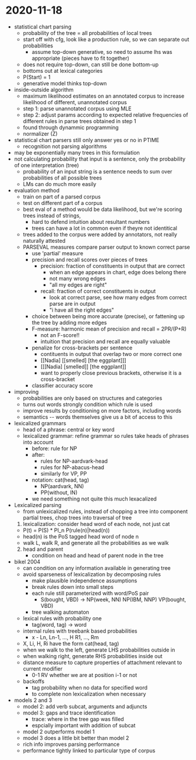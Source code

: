 # 2020-11-18

* statistical chart parsing
  * probability of the tree = all probabilities of local trees
  * start off with cfg, look like a production rule, so we can separate out probabilities
    * assume top-down generative, so need to assume lhs was appropriate (pieces have to fit together)
  * does not require top-down, can still be done bottom-up
  * bottoms out at lexical categories
  * P(Start) = 1
  * generative model thinks top-down
* inside-outside algorithm
  * maximum likelihood estimates on an annotated corpus to increase likelihood of different, unannotated corpus
  * step 1: parse unannotated corpus using MLE
  * step 2: adjust params according to expected relative frequencies of different rules in parse trees obtained in step 1
  * found through dynammic programming
  * normalizer (Z)
* statistical chart parsers still only answer yes or no in PTIME
  * recognition not parsing algorithms
* may be exponentially many trees in this formulation
* not calculating probability that input is a sentence, only the probability of one interpretation (tree)
  * probability of an input string is a sentence needs to sum over probabilities of all possible trees
  * LMs can do much more easily
* evaluation method
  * train on part of a parsed corpus
  * test on different part of a corpus
  * best eval of a method would be data likelihood, but we're scoring trees instead of strings, 
    * hard to defend intuition about resultant numbers
    * trees can have a lot in common even if theyre not identitical
  * trees added to the corpus were added by annotators, not really naturally attested
  * PARSEVAL measures compare parser output to known correct parse
    * use 'partial' measure
    * precision and recall scores over pieces of trees
      * precision: fraction of constituents in output that are correct
        * when an edge appears in chart, edge does belong there
        * not many wrong edges
        * "all my edges are right"
      * recall: fraction of correct constituents in output
        * look at correct parse, see how many edges from correct parse are in output
        * "i have all the right edges"
    * choice between being more accurate (precise), or fattening up the tree by adding more edges
    * F-measure: harmonic mean of precision and recall = 2PR/(P+R)
      * not an F-score!!
      * intuition that precision and recall are equally valuable
    * penalize for cross-brackets per sentence
      * contituents in output that overlap two or more correct one
      * [[Nadia] [[smelled] [the eggplant]]]
      * [[[Nadia] [smelled]] [the eggplant]]
      * want to properly close previous brackets, otherwise it is a cross-bracket
    * classifier accuracy score
* improving
  * probabilities are only based on structures and categories
  * turns out words strongly condition which rule is used
  * improve results by conditioning on more factors, including words
  * semantics -- words themselves give us a bit of access to this
* lexicalized grammars
  * head of a phrase: central or key word
  * lexicalized grammar: refine grammar so rules take heads of phrases into account
    * before: rule for NP
    * after: 
      * rules for NP-aardvark-head
      * rules for NP-abacus-head
      * similarly for VP, PP
    * notation: cat(head, tag)
      * NP(aardvark, NN)
      * PP(without, IN)
    * we need something not quite this much lexacalized
* Lexicalized parsing
  * from unlexicalized rules, instead of chopping a tree into component partial trees, chop trees into traversal of tree
  1. lexicalization: consider head word of each node, not just cat
    * P(t) = P(S) * PI_n P(rule(n)|head(n))
    * head(n) is the PoS tagged head word of node n   
    * walk L, walk R, and generate all the probabilities as we walk
  2. head and parent
     * condition on head and head of parent node in the tree 
* bikel 2004
  * can condition on any information available in generating tree
  * avoid sparseness of lexicalization by decomposing rules
    * make plausible independence assumptions
    * break rules down into small steps
    * each rule still parameterized with word/PoS pair
      * S(bought, VBD) -> NP(week, NN) NP(IBM, NNP) VP(bought, VBD)
    * tree walking automaton
  * lexical rules with probability one
    * tag(word, tag) -> word
  * internal rules with treebank based probabilities
    * x - Ln, Ln-1, ..., H R1, ..., Rm
  * X, Li, H, Ri have the form cat(head, tag)
  * when we walk to the left, generate LHS probabilities outside in
  * when walking right, generate RHS probabilities inside out
  * distance measure to capture properties of attachment relevant to current modifier
    * 0-1 RV whether we are at position i-1 or not
  * backoffs
    * tag probability when no data for specified word
    * to complete non lexicalization when necessary
* models 2 and 3
  * model 2: add verb subcat, arguments and adjuncts
  * model 3: gaps and trace identification
    * trace: where in the tree gap was filled
    * espcially important with addition of subcat
  * model 2 outperforms model 1
  * model 3 does a little bit better than model 2
  * rich info improves parsing performance
  * performance tightly linked to particular type of corpus